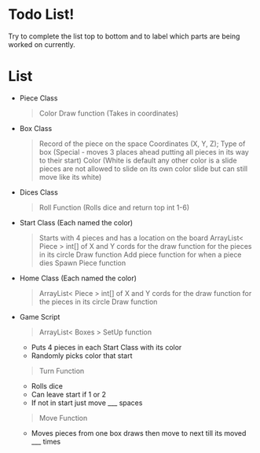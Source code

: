 # Todo List!

Try to complete the list top to bottom and to label which parts are being worked on currently.


# List

- Piece Class
	> Color
	> Draw function (Takes in coordinates)
- Box Class
	>Record of the piece on the space 
	>Coordinates (X, Y, Z);
	>Type of box (Special - moves 3 places ahead putting all pieces in its way to their start) 
	>Color (White is default any other color is a slide pieces are not allowed to slide on its own color slide but can still move 					 	 	like its white)
- Dices Class
	> Roll Function (Rolls dice and return top int 1-6)
- Start Class (Each named the color)
	>Starts with 4 pieces and has a location on the board 
	>ArrayList< Piece >
	>int[] of X and Y cords for the draw function for the pieces in its circle
	>Draw function 
	>Add piece function for when a piece dies
	>Spawn Piece function
- Home Class (Each named the color)
	>ArrayList< Piece >
	>int[] of X and Y cords for the draw function for the pieces in its circle
	>Draw function 
- Game Script
	>ArrayList< Boxes >
	>SetUp function 
	- Puts 4 pieces in each Start Class with its color
	- Randomly picks color that start
	>Turn Function
	- Rolls dice
	- Can leave start if 1 or 2
	- If not in start just move ___ spaces
	> Move Function
	- Moves pieces from one box draws then move to next till its moved ___ times
	




